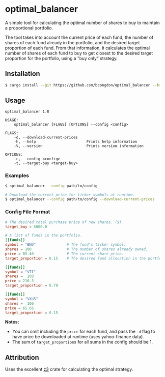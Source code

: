 # optimal_balancer

A simple tool for calculating the optimal number of shares to buy to maintain a proportional portfolio.

The tool takes into account the current price of each fund, the number of shares of each fund already in the portfolio, and the desired target proportion of each fund. From that information, it calculates the optimal number of shares of each fund to buy to get closest to the desired target proportion for the portfolio, using a "buy only" strategy.

## Installation

```sh
$ cargo install --git https://github.com/bcongdon/optimal_balancer --branch main
```

## Usage

```
optimal_balancer 1.0

USAGE:
    optimal_balancer [FLAGS] [OPTIONS] --config <config>

FLAGS:
    -d, --download-current-prices
    -h, --help                       Prints help information
    -V, --version                    Prints version information

OPTIONS:
    -c, --config <config>
    -t, --target-buy <target-buy>
```

### Examples

```sh
$ optimal_balancer --config path/to/config

# Download the current price for ticker symbols at runtime.
$ optimal_balancer --config path/to/config --download-current-prices
```

### Config File Format

```toml
# The desired total purchase price of new shares. ($)
target_buy = 6000.0

# A list of funds in the portfolio.
[[funds]]
symbol = "BND"              # The fund's ticker symbol.
shares = 100                # The number of shares already owned.
price = 85.40               # The current share price.
target_proportion = 0.15    # The desired fund allocation in the portfolio.

[[funds]]
symbol = "VTI"
shares =  200
price = 216.3
target_proportion = 0.70

[[funds]]
symbol = "VXUS"
shares =  100
price = 65.66
target_proportion = 0.15
```

**Notes:**

- You can omit including the `price` for each fund, and pass the `-d` flag to have price be downloaded at runtime (uses yahoo-finance data).
- The sum of `target_proportion`s for all sums in the config should be 1.

## Attribution

Uses the excellent [z3](https://docs.rs/crate/z3/) crate for calculating the optimal strategy.
